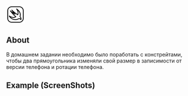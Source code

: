 ![image Alt](https://github.com/waycleef/Rectangles/blob/main/icons8-стриж-50.png)
## About

В домашнем задании необходимо было поработать с констрейтами, чтобы два прямоугольника изменяли свой размер в записимости от версии телефона и ротации телефона.

## Example (ScreenShots)
